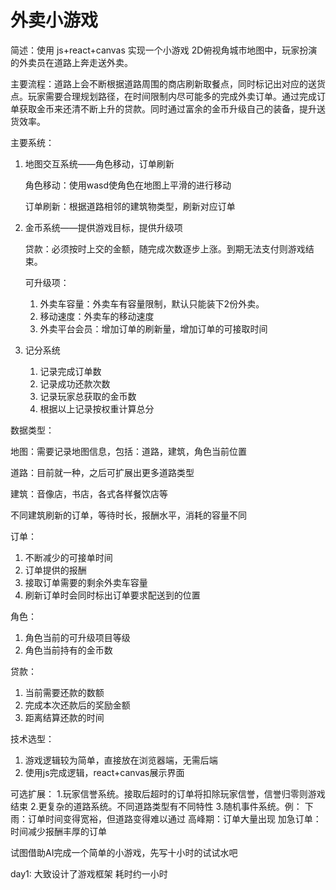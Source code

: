 # 外卖小游戏

简述：使用 js+react+canvas 实现一个小游戏 2D俯视角城市地图中，玩家扮演的外卖员在道路上奔走送外卖。

主要流程：道路上会不断根据道路周围的商店刷新取餐点，同时标记出对应的送货点。玩家需要合理规划路径，在时间限制内尽可能多的完成外卖订单。通过完成订单获取金币来还清不断上升的贷款。同时通过富余的金币升级自己的装备，提升送货效率。

主要系统：

1. 地图交互系统——角色移动，订单刷新
    
    角色移动：使用wasd使角色在地图上平滑的进行移动
    
    订单刷新：根据道路相邻的建筑物类型，刷新对应订单
    
2. 金币系统——提供游戏目标，提供升级项
    
    贷款：必须按时上交的金额，随完成次数逐步上涨。到期无法支付则游戏结束。
    
    可升级项：
    
    1. 外卖车容量：外卖车有容量限制，默认只能装下2份外卖。
    2. 移动速度：外卖车的移动速度
    3. 外卖平台会员：增加订单的刷新量，增加订单的可接取时间

3. 记分系统
    1. 记录完成订单数
    2. 记录成功还款次数
    3. 记录玩家总获取的金币数
    4. 根据以上记录按权重计算总分

数据类型：

地图：需要记录地图信息，包括：道路，建筑，角色当前位置

道路：目前就一种，之后可扩展出更多道路类型

建筑：音像店，书店，各式各样餐饮店等

不同建筑刷新的订单，等待时长，报酬水平，消耗的容量不同

订单：

1.  不断减少的可接单时间
2. 订单提供的报酬
3. 接取订单需要的剩余外卖车容量
4. 刷新订单时会同时标出订单要求配送到的位置

角色：

1. 角色当前的可升级项目等级
2. 角色当前持有的金币数

贷款：

1. 当前需要还款的数额
2. 完成本次还款后的奖励金额
3. 距离结算还款的时间

技术选型：

1. 游戏逻辑较为简单，直接放在浏览器端，无需后端
2. 使用js完成逻辑，react+canvas展示界面

可选扩展：
1.玩家信誉系统。接取后超时的订单将扣除玩家信誉，信誉归零则游戏结束
2.更复杂的道路系统。不同道路类型有不同特性
3.随机事件系统。例：
  下雨：订单时间变得宽裕，但道路变得难以通过 
  高峰期：订单大量出现 
  加急订单：时间减少报酬丰厚的订单


试图借助AI完成一个简单的小游戏，先写十小时的试试水吧

day1: 大致设计了游戏框架 耗时约一小时

